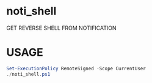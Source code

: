 # noti_shell
GET REVERSE SHELL FROM NOTIFICATION 

# USAGE

```powershell
Set-ExecutionPolicy RemoteSigned -Scope CurrentUser
./noti_shell.ps1
```
